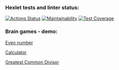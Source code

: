 ### Hexlet tests and linter status:
[![Actions Status](https://github.com/aigarzs/python-project-49/workflows/hexlet-check/badge.svg)](https://github.com/aigarzs/python-project-49/actions)
[![Maintainability](https://api.codeclimate.com/v1/badges/f8cdaf7f03e6d568a815/maintainability)](https://codeclimate.com/github/aigarzs/python-project-49/maintainability)
[![Test Coverage](https://api.codeclimate.com/v1/badges/f8cdaf7f03e6d568a815/test_coverage)](https://codeclimate.com/github/aigarzs/python-project-49/test_coverage)


### Brain games - demo:
[Even number](https://asciinema.org/a/0cRecKYkUA8xNZjij7Pa5ATfg)

[Calculator](https://asciinema.org/a/hoGBI1JkaABr6VZN5B39Ivuip)

[Greatest Common Divisor](https://asciinema.org/a/VMinhGc5hpjxPqOOq4aByArjv)

